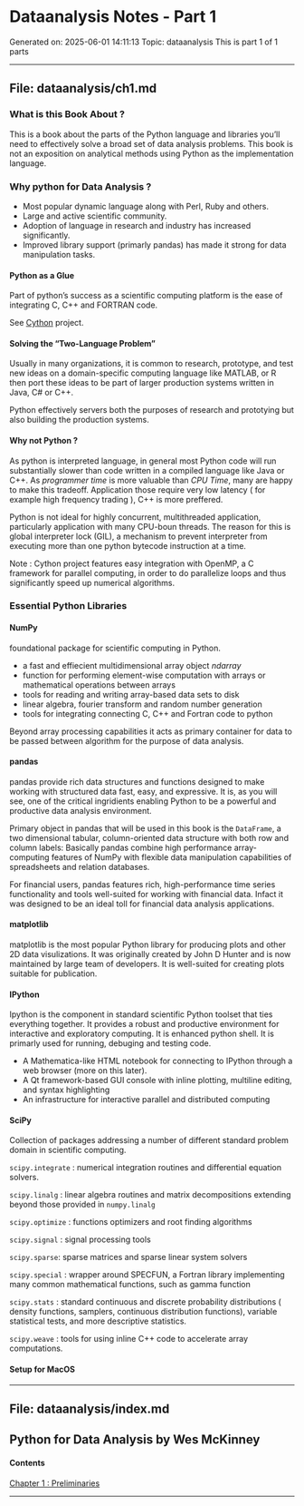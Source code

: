 # Dataanalysis Notes - Part 1
Generated on: 2025-06-01 14:11:13
Topic: dataanalysis
This is part 1 of 1 parts

---

## File: dataanalysis/ch1.md

### What is this Book About ?

This is a book about the parts of the Python language and libraries you’ll need to effectively solve a broad set of data analysis problems. This book is not an exposition on analytical methods using Python as the implementation language.

### Why python for Data Analysis ?

- Most popular dynamic language along with Perl, Ruby and others.
- Large and active scientific community.
- Adoption of language in research and industry has increased significantly.
- Improved library support (primarly pandas) has made it strong for data manipulation tasks.

#### Python as a Glue

Part of python’s success as a scientific computing platform is the ease of integrating C, C++ and FORTRAN code.

See [Cython](http://cython.org) project.

#### Solving the “Two-Language Problem”

Usually in many organizations, it is common to research, prototype, and test new ideas on a domain-specific computing language like MATLAB, or R then port these ideas to be part of larger production systems written in Java, C# or C++.

Python effectively servers both the purposes of research and prototying but also building the production systems.

#### Why not Python ?

As python is interpreted language, in general most Python code will run substantially slower than code written in a compiled language like Java or C++. As *programmer time* is more valuable than *CPU Time*, many are happy to make this tradeoff. Application those require very low latency ( for example high frequency trading ), C++ is more preffered.

Python is not ideal for highly concurrent, multithreaded application, particularly application with many CPU-boun threads. The reason for this is global interpreter lock (GIL), a mechanism to prevent interpreter from executing more than one python bytecode instruction at a time.

Note : Cython project features easy integration with OpenMP, a C framework for parallel computing, in order to do parallelize loops and thus significantly speed up numerical algorithms.

### Essential Python Libraries

#### NumPy

foundational package for scientific computing in Python.

- a fast and effiecient multidimensional array object *ndarray*
- function for performing element-wise computation with arrays or mathematical operations between arrays
- tools for reading and writing array-based data sets to disk
- linear algebra, fourier transform and random number generation
- tools for integrating connecting C, C++ and Fortran code to python

Beyond array processing capabilities it acts as primary container for data to be passed between algorithm for the purpose of data analysis.

#### pandas

pandas provide rich data structures and functions designed to make working with structured data fast, easy, and expressive. It is, as you will see, one of the critical ingridients enabling Python to be a powerful and productive data analysis environment.

Primary object in pandas that will be used in this book is the `DataFrame`, a two dimensional tabular, column-oriented data structure with both row and column labels: Basically pandas combine high performance array-computing features of NumPy with flexible data manipulation capabilities of spreadsheets and relation databases.

For financial users, pandas features rich, high-performance time series functionality and tools well-suited for working with financial data. Infact it was designed to be an ideal toll for financial data analysis applications.

#### matplotlib

matplotlib is the most popular Python library for producing plots and other 2D data visulizations. It was originally created by John D Hunter and is now maintained by large team of developers. It is well-suited for creating plots suitable for publication.

#### IPython

Ipython is the component in standard scientific Python toolset that ties everything together. It provides a robust and productive environment for interactive and exploratory computing. It is enhanced python shell. It is primarly used for running, debuging and testing code.

-  A Mathematica-like HTML notebook for connecting to IPython through a web browser (more on this later).
- A Qt framework-based GUI console with inline plotting, multiline editing, and syntax highlighting
- An infrastructure for interactive parallel and distributed computing

#### SciPy

Collection of packages addressing a number of different standard problem domain in scientific computing.

`scipy.integrate` : numerical integration routines and differential equation solvers.

`scipy.linalg` : linear algebra routines and matrix decompositions extending beyond those provided in `numpy.linalg`

`scipy.optimize` : functions optimizers and root finding algorithms

`scipy.signal` : signal processing tools

`scipy.sparse`: sparse matrices and sparse linear system solvers

`scipy.special` : wrapper around SPECFUN, a Fortran library implementing many common mathematical functions, such as gamma function

`scipy.stats` : standard continuous and discrete probability distributions ( density functions, samplers, continuous distribution functions), variable statistical tests, and more descriptive statistics.

`scipy.weave` : tools for using inline C++ code to accelerate array computations.

#### Setup for MacOS





---

## File: dataanalysis/index.md

## Python for Data Analysis by Wes McKinney

#### Contents

[Chapter 1 : Preliminaries](ch1.md)



---


